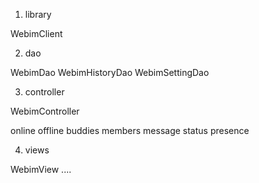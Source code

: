 
1. library

WebimClient

2. dao

WebimDao
WebimHistoryDao
WebimSettingDao

3. controller

WebimController

online
offline
buddies
members
message
status
presence


4. views

WebimView
....
